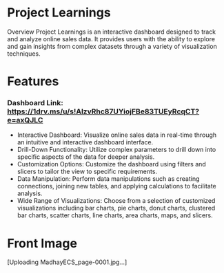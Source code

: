 # Project Learnings
Overview
Project Learnings is an interactive dashboard designed to track and analyze online sales data. It provides users with the ability to explore and gain insights from complex datasets through a variety of visualization techniques.

# Features
### Dashboard Link: https://1drv.ms/u/s!AlzvRhc87UYiojFBe83TUEyRcqCT?e=axQJLC


- Interactive Dashboard: Visualize online sales data in real-time through an intuitive and interactive dashboard interface.
- Drill-Down Functionality: Utilize complex parameters to drill down into specific aspects of the data for deeper analysis.
- Customization Options: Customize the dashboard using filters and slicers to tailor the view to specific requirements.
- Data Manipulation: Perform data manipulations such as creating connections, joining new tables, and applying calculations to facilitate analysis.
- Wide Range of Visualizations: Choose from a selection of customized visualizations including bar charts, pie charts, donut charts, clustered bar charts, scatter charts, line charts, area charts, maps, and slicers.

# Front Image
[Uploading MadhayECS_page-0001.jpg…]

